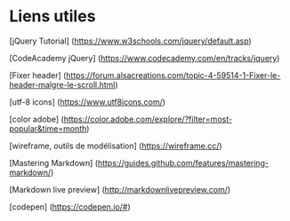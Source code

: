 # Liens utiles

[jQuery Tutorial] (https://www.w3schools.com/jquery/default.asp)

[CodeAcademy jQuery] (https://www.codecademy.com/en/tracks/jquery)

[Fixer header] (https://forum.alsacreations.com/topic-4-59514-1-Fixer-le-header-malgre-le-scroll.html)

[utf-8 icons]  (https://www.utf8icons.com/)

[color adobe] (https://color.adobe.com/explore/?filter=most-popular&time=month)

[wireframe, outils de modélisation] (https://wireframe.cc/)

[Mastering Markdown] (https://guides.github.com/features/mastering-markdown/)

[Markdown live preview] (http://markdownlivepreview.com/)

[codepen] (https://codepen.io/#)
